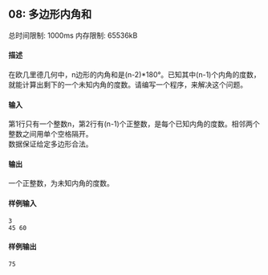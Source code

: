﻿## 08: 多边形内角和
总时间限制: 1000ms     内存限制: 65536kB

#### 描述

在欧几里德几何中，n边形的内角和是(n-2)*180°。已知其中(n-1)个内角的度数，就能计算出剩下的一个未知内角的度数。请编写一个程序，来解决这个问题。

#### 输入

第1行只有一个整数n，第2行有(n-1)个正整数，是每个已知内角的度数。相邻两个整数之间用单个空格隔开。  
数据保证给定多边形合法。

#### 输出

一个正整数，为未知内角的度数。

#### 样例输入

	3
	45 60

#### 样例输出

    75





